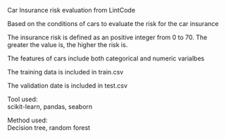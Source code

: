 Car Insurance risk evaluation from LintCode

Based on the conditions of cars to evaluate the risk for the car insurance

The insurance risk is defined as an positive integer from 0 to 70. The greater the value is, the higher the risk is.

The features of cars include both categorical and numeric varialbes

The training data is included in train.csv

The validation date is included in test.csv

Tool used:  
scikit-learn, pandas, seaborn

Method used:  
Decision tree, random forest

